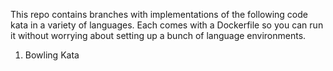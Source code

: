 This repo contains branches with implementations of the following code kata in a variety of languages.
Each comes with a Dockerfile so you can run it without worrying about setting up a bunch of language environments.

1. Bowling Kata